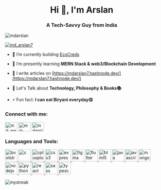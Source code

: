 <h1 align="center">Hi 👋, I'm Arslan</h1>
<h3 align="center">A Tech-Savvy Guy from India</h3>

<p align="left"> <img src="https://komarev.com/ghpvc/?username=mdarslan&label=Profile%20views&color=0e75b6&style=flat" alt="mdarslan" /> </p>

<p align="left"> <a href="https://twitter.com/md_arslan7" target="blank"><img src="https://img.shields.io/twitter/follow/md_arslan7?logo=twitter&style=for-the-badge" alt="md_arslan7" /></a> </p>

- 🔭 I’m currently building [EcoCreds](https://github.com/orgs/ECO-CREDS/repositories)

- 🌱 I’m presently learning **MERN Stack & web3/Blockchain Development**

- 📝 I write articles on [https://mdarslan7.hashnode.dev/](https://mdarslan7.hashnode.dev/)

- 💬 Let's Talk about **Technology, Philosophy & Books📚**

- ⚡ Fun fact: **I can eat Biryani everyday😋**

<h3 align="left">Connect with me:</h3>
<p align="left">
<a href="https://twitter.com/md_arslan7" target="blank"><img align="center" src="https://raw.githack.com/rahuldkjain/github-profile-readme-generator/master/src/images/icons/Social/twitter.svg" alt="md_arslan7" height="30" width="40" /></a>
<a href="https://linkedin.com/in/md-arslan-8b34a6205/" target="blank"><img align="center" src="https://raw.githack.com/rahuldkjain/github-profile-readme-generator/master/src/images/icons/Social/linked-in-alt.svg" alt="md-arslan-8b34a6205/" height="30" width="40" /></a>
<a href="https://instagram.com/mdarslan7" target="blank"><img align="center" src="https://raw.githack.com/rahuldkjain/github-profile-readme-generator/master/src/images/icons/Social/instagram.svg" alt="mdarslan7" height="30" width="40" /></a>
</p>

<h3 align="left">Languages and Tools:</h3>
<p align="left"> <a href="https://getbootstrap.com" target="_blank" rel="noreferrer"> <img src="https://raw.githack.com/devicons/devicon/master/icons/bootstrap/bootstrap-plain-wordmark.svg" alt="bootstrap" width="40" height="40"/> </a> <a href="https://www.cprogramming.com/" target="_blank" rel="noreferrer"> <img src="https://raw.githack.com/devicons/devicon/master/icons/c/c-original.svg" alt="c" width="40" height="40"/> </a> <a href="https://www.w3schools.com/cpp/" target="_blank" rel="noreferrer"> <img src="https://raw.githack.com/devicons/devicon/master/icons/cplusplus/cplusplus-original.svg" alt="cplusplus" width="40" height="40"/> </a> <a href="https://www.w3schools.com/css/" target="_blank" rel="noreferrer"> <img src="https://raw.githack.com/devicons/devicon/master/icons/css3/css3-original-wordmark.svg" alt="css3" width="40" height="40"/> </a> <a href="https://expressjs.com" target="_blank" rel="noreferrer"> <img src="https://raw.githack.com/devicons/devicon/master/icons/express/express-original-wordmark.svg" alt="express" width="40" height="40"/> </a> <a href="https://www.figma.com/" target="_blank" rel="noreferrer"> <img src="https://www.vectorlogo.zone/logos/figma/figma-icon.svg" alt="figma" width="40" height="40"/> </a> <a href="https://flutter.dev" target="_blank" rel="noreferrer"> <img src="https://www.vectorlogo.zone/logos/flutterio/flutterio-icon.svg" alt="flutter" width="40" height="40"/> </a> <a href="https://www.w3.org/html/" target="_blank" rel="noreferrer"> <img src="https://raw.githack.com/devicons/devicon/master/icons/html5/html5-original-wordmark.svg" alt="html5" width="40" height="40"/> </a> <a href="https://www.java.com" target="_blank" rel="noreferrer"> <img src="https://raw.githack.com/devicons/devicon/master/icons/java/java-original.svg" alt="java" width="40" height="40"/> </a> <a href="https://developer.mozilla.org/en-US/docs/Web/JavaScript" target="_blank" rel="noreferrer"> <img src="https://raw.githack.com/devicons/devicon/master/icons/javascript/javascript-original.svg" alt="javascript" width="40" height="40"/> </a> <a href="https://www.mongodb.com/" target="_blank" rel="noreferrer"> <img src="https://raw.githack.com/devicons/devicon/master/icons/mongodb/mongodb-original-wordmark.svg" alt="mongodb" width="40" height="40"/> </a> <a href="https://nodejs.org" target="_blank" rel="noreferrer"> <img src="https://raw.githack.com/devicons/devicon/master/icons/nodejs/nodejs-original-wordmark.svg" alt="nodejs" width="40" height="40"/> </a> <a href="https://www.python.org" target="_blank" rel="noreferrer"> <img src="https://raw.githack.com/devicons/devicon/master/icons/python/python-original.svg" alt="python" width="40" height="40"/> </a> <a href="https://reactjs.org/" target="_blank" rel="noreferrer"> <img src="https://raw.githack.com/devicons/devicon/master/icons/react/react-original-wordmark.svg" alt="react" width="40" height="40"/> </a> <a href="https://sass-lang.com" target="_blank" rel="noreferrer"> <img src="https://raw.githack.com/devicons/devicon/master/icons/sass/sass-original.svg" alt="sass" width="40" height="40"/> </a> <a href="https://www.typescriptlang.org/" target="_blank" rel="noreferrer"> <img src="https://raw.githack.com/devicons/devicon/master/icons/typescript/typescript-original.svg" alt="typescript" width="40" height="40"/> </a> </p>

<img src="https://github-readme-streak-stats.herokuapp.com/?user=mdarslan7&theme=tokyonight" alt="mystreak"/>
